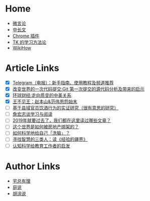 # Home

* [微言论](1/微言论.md)
* [中长文](1/中长文.md)
* [Chrome 插件](1/Chrome%20插件.md)
* [TK 的学习方法论](1/TK%20的学习方法论.md)
* [WikiHow](1/WikiHow.md)

# Article Links

* [x] [Telegram（电报）：新手指南、使用教程及频道推荐](https://tingtalk.me/telegram/)
* [x] [改变世界的一次代码提交:Git 第一次提交的源代码分析及带来的启示](https://hutusi.com/articles/the-greatest-git-commit)
* [x] [环球财经:走向质变的中美关系](http://finance.sina.com.cn/review/20101013/17398774055.shtml)
* [x] [王不见王：赵本山&范伟恩怨始末](https://www.huxiu.com/article/383147.html)
* [ ] [基于县域官员饮酒行为的实证研究（很有意思的研究）](https://mp.weixin.qq.com/s/HkPDFt9kllPbPUmBVv0ZPA)
* [ ] [詹宏志谈学习与阅读](https://www.douban.com/note/348246095/)
* [ ] [2019年就要过去了，我们都在这里读过哪些文章？](https://mp.weixin.qq.com/s/os8ANIPnfRXacZ-BZ69F4A)
* [ ] [这个世界是如何被房地产绑架的？](https://mp.weixin.qq.com/s/NZ0mAS0ggUqgAQlA7FChPA)
* [ ] [如何科学地给自己「洗脑」？](https://mp.weixin.qq.com/s?__biz=MzA3MzM0MjUyMQ==&mid=2652150880&idx=1&sn=f76cf143de788de10c7b22534701fe3b)
* [ ] [寻找智慧的三类人：读《经验的疆界》](https://mp.weixin.qq.com/s?__biz=MzA3MzM0MjUyMQ==&mid=2652150360&idx=1&sn=231f1d27b61c08c0d42362df35a52c6c)
* [ ] [认知科学给教育工作者的启发](https://mp.weixin.qq.com/s?__biz=MzA3MzM0MjUyMQ==&mid=2652150315&idx=1&sn=0573a5f38029d0ced1924337e8b61c8c)

# Author Links

* [宅总有理](https://www.huxiu.com/member/2550288.html)
* [庭说](https://tingtalk.me/archives/)
* [胡涂说](https://hutusi.com/archive/)
